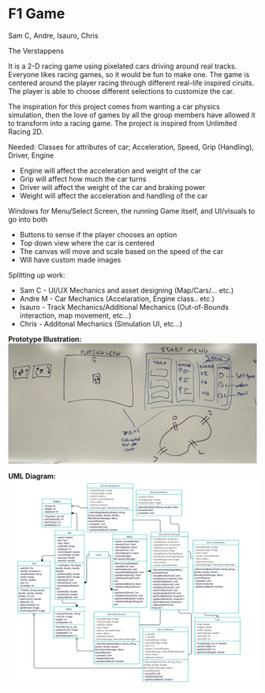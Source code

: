 # F1 Game

Sam C, Andre, Isauro, Chris

The Verstappens

It is a 2-D racing game using pixelated cars driving around real tracks.
Everyone likes racing games, so it would be fun to make one. The game is centered
around the player racing through different real-life inspired ciruits. The player
is able to choose different selections to customize the car. 

The inspiration for this project comes from wanting a car physics simulation,
then the love of games by all the group members have allowed it to transform
into a racing game. The project is inspired from Unlimited Racing 2D.

Needed: 
  Classes for attributes of car; Acceleration, Speed, Grip (Handling), Driver, Engine
  + Engine will affect the acceleration and weight of the car
  + Grip will affect how much the car turns 
  + Driver will affect the weight of the car and braking power
  + Weight will affect the acceleration and handling of the car 
  
  Windows for Menu/Select Screen, the running Game itself, and UI/visuals to go into both
  + Buttons to sense if the player chooses an option
  + Top down view where the car is centered
  + The canvas will move and scale based on the speed of the car
  + Will have custom made images

Splitting up work:

  + Sam C - UI/UX Mechanics and asset designing (Map/Cars/... etc.)
  + Andre M - Car Mechanics (Accelaration, Engine class.. etc.)
  + Isauro - Track Mechanics/Additional Mechanics (Out-of-Bounds interaction, map movement, etc...)
  + Chris - Additonal Mechanics (Simulation UI, etc...)

**Prototype Illustration:**
![Sketch of Prototype](res/images/Documentation/Projectimage.png)

**UML Diagram:**
![](res/images/Documentation/UMLimage.png)
